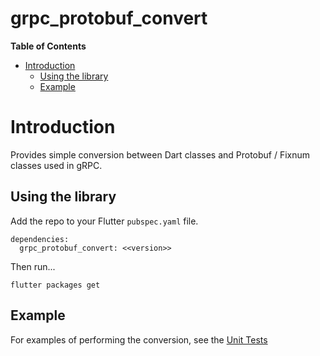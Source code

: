 # grpc_protobuf_convert

<!-- START doctoc generated TOC please keep comment here to allow auto update -->
<!-- DON'T EDIT THIS SECTION, INSTEAD RE-RUN doctoc TO UPDATE -->
**Table of Contents**

- [Introduction](#introduction)
  - [Using the library](#using-the-library)
  - [Example](#example)

<!-- END doctoc generated TOC please keep comment here to allow auto update -->

# Introduction

Provides simple conversion between Dart classes and Protobuf / Fixnum classes used in gRPC.

## Using the library

Add the repo to your Flutter `pubspec.yaml` file.

```
dependencies:
  grpc_protobuf_convert: <<version>> 
```

Then run...
```
flutter packages get
```


## Example

For examples of performing the conversion, see the [Unit Tests](https://github.com/peiffer-innovations/grpc_protobuf_convert/blob/main/test/grpc_protobuf_convert_test.dart)